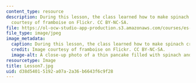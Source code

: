 ```yaml
---
content_type: resource
description: During this lesson, the class learned how to make spinach crepes. Image
  courtesy of framboise on Flickr. CC BY-NC-SA.
file: https://ol-ocw-studio-app-production.s3.amazonaws.com/courses/es-s41-speak-italian-with-your-mouth-full-spring-2012/d38d54015192a07a2a36b6643f6c9f28_Lesson7.jpg
file_type: image/jpeg
image_metadata:
  caption: During this lesson, the class learned how to make spinach crepes.
  credit: Image courtesy of framboise on Flickr. CC BY-NC-SA.
  image-alt: A close-up photo of a thin pancake filled with spinach and cheese.
resourcetype: Image
title: Lesson7.jpg
uid: d38d5401-5192-a07a-2a36-b6643f6c9f28
---
```

